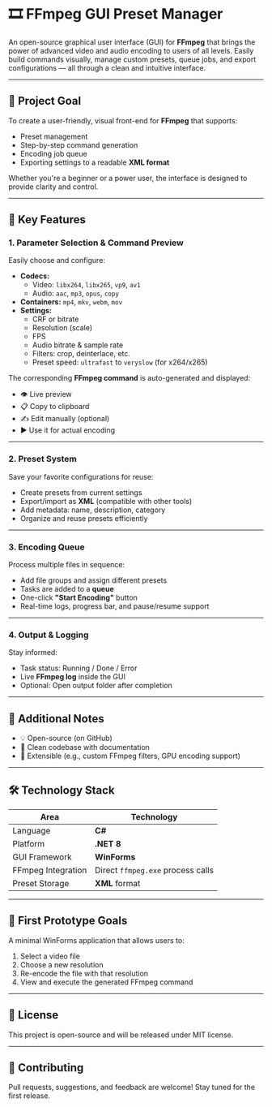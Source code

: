 # 🎞️ FFmpeg GUI Preset Manager

An open-source graphical user interface (GUI) for **FFmpeg** that brings the power of advanced video and audio encoding to users of all levels. Easily build commands visually, manage custom presets, queue jobs, and export configurations — all through a clean and intuitive interface.

---

## 🚀 Project Goal

To create a user-friendly, visual front-end for **FFmpeg** that supports:
- Preset management  
- Step-by-step command generation  
- Encoding job queue  
- Exporting settings to a readable **XML format**  

Whether you're a beginner or a power user, the interface is designed to provide clarity and control.

---

## 🔧 Key Features

### 1. Parameter Selection & Command Preview

Easily choose and configure:

- **Codecs:**
  - Video: `libx264`, `libx265`, `vp9`, `av1`
  - Audio: `aac`, `mp3`, `opus`, `copy`
- **Containers:** `mp4`, `mkv`, `webm`, `mov`
- **Settings:**
  - CRF or bitrate
  - Resolution (scale)
  - FPS
  - Audio bitrate & sample rate
  - Filters: crop, deinterlace, etc.
  - Preset speed: `ultrafast` to `veryslow` (for x264/x265)

The corresponding **FFmpeg command** is auto-generated and displayed:
- 👁️ Live preview  
- 📋 Copy to clipboard  
- ✍️ Edit manually (optional)  
- ▶️ Use it for actual encoding

---

### 2. Preset System

Save your favorite configurations for reuse:

- Create presets from current settings  
- Export/import as **XML** (compatible with other tools)  
- Add metadata: name, description, category  
- Organize and reuse presets efficiently  

---

### 3. Encoding Queue

Process multiple files in sequence:

- Add file groups and assign different presets  
- Tasks are added to a **queue**  
- One-click **"Start Encoding"** button  
- Real-time logs, progress bar, and pause/resume support  

---

### 4. Output & Logging

Stay informed:

- Task status: Running / Done / Error  
- Live **FFmpeg log** inside the GUI  
- Optional: Open output folder after completion  

---

## 📁 Additional Notes

- 💡 Open-source (on GitHub)  
- 📜 Clean codebase with documentation  
- 🔌 Extensible (e.g., custom FFmpeg filters, GPU encoding support)

---

## 🛠️ Technology Stack

| Area                 | Technology        |
|----------------------|------------------|
| Language             | **C#**            |
| Platform             | **.NET 8**        |
| GUI Framework        | **WinForms**      |
| FFmpeg Integration   | Direct `ffmpeg.exe` process calls |
| Preset Storage       | **XML** format    |

---

## 🧪 First Prototype Goals

A minimal WinForms application that allows users to:

1. Select a video file  
2. Choose a new resolution  
3. Re-encode the file with that resolution  
4. View and execute the generated FFmpeg command  

---

## 📌 License

This project is open-source and will be released under MIT license.

---

## 🙌 Contributing

Pull requests, suggestions, and feedback are welcome! Stay tuned for the first release.
